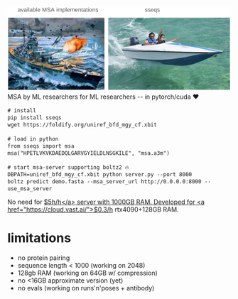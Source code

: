 <img src='images/goal.png'/>
MSA by ML researchers for ML researchers --️ in pytorch/cuda ❤️

```
# install
pip install sseqs
wget https://foldify.org/uniref_bfd_mgy_cf.xbit 

# load in python
from sseqs import msa
msa("HPETLVKVKDAEDQLGARVGYIELDLNSGKILE", "msa.a3m")

# start msa-server supporting boltz2 🔥
DBPATH=uniref_bfd_mgy_cf.xbit python server.py --port 8000
boltz predict demo.fasta --msa_server_url http://0.0.0.0:8000 --use_msa_server
```

No need for <a href="https://instances.vantage.sh/aws/ec2/x2gd.16xlarge?currency=USD">$5h/h</a> server with 1000GB RAM. 
Developed for <a href="https://cloud.vast.ai/">$0.3/h</a> rtx4090+128GB RAM. 

# limitations
- no protein pairing 
- sequence length < 1000 (working on 2048)
- 128gb RAM (working on 64GB w/ compression) 
- no <16GB approximate version (yet)
- no evals (working on runs'n'poses + antibody)
